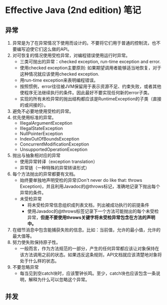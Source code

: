 # Effective Java (2nd edition) 笔记

## 异常

1. 异常是为了在异常情况下使用而设计的。不要将它们用于普通的控制流，也不要编写迫使它们这么做的API。
2. 对可恢复的情况使用受检异常，对编程错误使用运行时异常。
	- 三类可抛出的异常：checked exception, run-time exception and error.
	- 使用checked exception主要原则: 如果期望调用者能够适当地恢复，对于这种情况就应该使用checked exception.
	- 用run-time exception来表明编程错误。
	- 按照惯例，error往往被JVM保留用于表示资源不足、约束失败，或者其他使程序无法继续执行的条件。因此最好不要实现任何新的error子类。
	- 实现的所有未检异常的抛出结构都应该是RuntimeException的子类（直接的或间接的）。
3. 避免不必要地使用受检的异常。
4. 优先使用标准的异常。
	- IllegalArgumentException
	- IllegalStateException
	- NullPointerException
	- IndexOutOfBoundsException
	- ConcurrentModificationException
	- UnsupportedOperationException
5. 抛出与抽象相对应的异常
	- 使用异常转译（exception translation）
	- 异常链（一种特殊的异常转译形式）
6. 每个方法抛出的异常都要有文档。
	- 始终要单独地声明受检的异常(Don't never do like that: throws Exception)，并且利用Javadoc的@throws标记，准确地记录下抛出每个异常的条件。
	- 未受检异常
		- 将未受检异常信息组织成列表文档，列出被成功执行的前提条件
		- 使用Javadoc的@throws标签记录下一个方法可能抛出的每个未受检异常，**但是不要使用throws关键字将未受检异常包含在方法的声明中。**
7. 在细节消息中包含能捕获失败的信息。比如：当前值，允许的最小值，允许的最大值等。
8. 努力使失败保持原子性。
	- 一般而言，作为方法规范的一部分，产生的任何异常都应该让对象保持在该方法调用之前的状态。如果违反这条规则，API文档就应该清楚地对象将处于什么样的状态。
9. 不要忽略异常
	- 每当见到空catch块时，应该警钟长鸣。至少，catch块也应该包含一条说明，解释为什么可以忽略这个异常。

## 并发